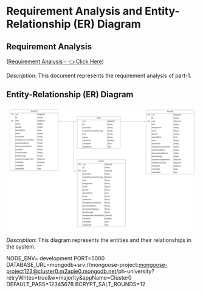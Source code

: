 # Requirement Analysis and Entity-Relationship (ER) Diagram

## Requirement Analysis

([Requirement Analysis - 👈 Click Here](https://docs.google.com/document/d/10mkjS8boCQzW4xpsESyzwCCLJcM3hvLghyD_TeXPBx0/edit?usp=sharing))

*Description*: This document represents the requirement analysis of part-1.

## Entity-Relationship (ER) Diagram

![ER Diagram](./ER_Diagram.png)

*Description*: This diagram represents the entities and their relationships in the system.

NODE_ENV= development
PORT=5000
DATABASE_URL=mongodb+srv://mongoose-project:mongoose-project123@cluster0.m2apie0.mongodb.net/ph-university?retryWrites=true&w=majority&appName=Cluster0
DEFAULT_PASS=12345678
BCRYPT_SALT_ROUNDS=12